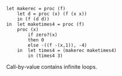 ```
let makerec = proc (f)
    let d = proc (x) (f (x x))
    in (f (d d))
in  let maketimes4 = proc (f)
    proc (x)
        if zero?(x)
        then 0
        else -((f -(x,1)), -4)
    in  let times4 = (makerec maketimes4)
        in (times4 3)
```

Call-by-value contains infinite loops.